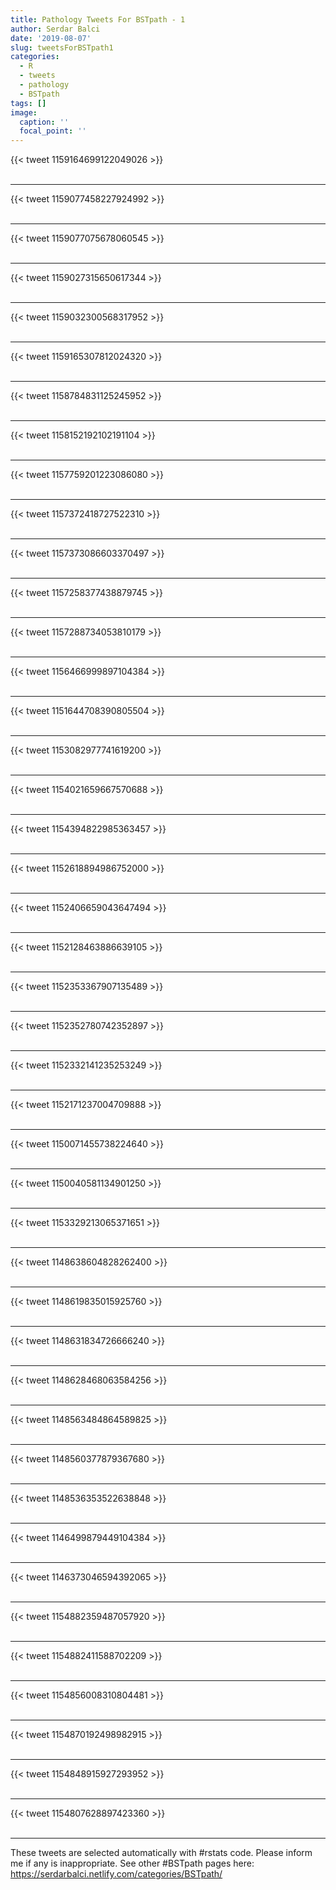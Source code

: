 ```yaml
---
title: Pathology Tweets For BSTpath - 1
author: Serdar Balci
date: '2019-08-07'
slug: tweetsForBSTpath1
categories:
  - R
  - tweets
  - pathology
  - BSTpath
tags: []
image:
  caption: ''
  focal_point: ''
---
```



{{< tweet 1159164699122049026 >}}
<br>
<br>
<hr>
{{< tweet 1159077458227924992 >}}
<br>
<br>
<hr>
{{< tweet 1159077075678060545 >}}
<br>
<br>
<hr>
{{< tweet 1159027315650617344 >}}
<br>
<br>
<hr>
{{< tweet 1159032300568317952 >}}
<br>
<br>
<hr>
{{< tweet 1159165307812024320 >}}
<br>
<br>
<hr>
{{< tweet 1158784831125245952 >}}
<br>
<br>
<hr>
{{< tweet 1158152192102191104 >}}
<br>
<br>
<hr>
{{< tweet 1157759201223086080 >}}
<br>
<br>
<hr>
{{< tweet 1157372418727522310 >}}
<br>
<br>
<hr>
{{< tweet 1157373086603370497 >}}
<br>
<br>
<hr>
{{< tweet 1157258377438879745 >}}
<br>
<br>
<hr>
{{< tweet 1157288734053810179 >}}
<br>
<br>
<hr>
{{< tweet 1156466999897104384 >}}
<br>
<br>
<hr>
{{< tweet 1151644708390805504 >}}
<br>
<br>
<hr>
{{< tweet 1153082977741619200 >}}
<br>
<br>
<hr>
{{< tweet 1154021659667570688 >}}
<br>
<br>
<hr>
{{< tweet 1154394822985363457 >}}
<br>
<br>
<hr>
{{< tweet 1152618894986752000 >}}
<br>
<br>
<hr>
{{< tweet 1152406659043647494 >}}
<br>
<br>
<hr>
{{< tweet 1152128463886639105 >}}
<br>
<br>
<hr>
{{< tweet 1152353367907135489 >}}
<br>
<br>
<hr>
{{< tweet 1152352780742352897 >}}
<br>
<br>
<hr>
{{< tweet 1152332141235253249 >}}
<br>
<br>
<hr>
{{< tweet 1152171237004709888 >}}
<br>
<br>
<hr>
{{< tweet 1150071455738224640 >}}
<br>
<br>
<hr>
{{< tweet 1150040581134901250 >}}
<br>
<br>
<hr>
{{< tweet 1153329213065371651 >}}
<br>
<br>
<hr>
{{< tweet 1148638604828262400 >}}
<br>
<br>
<hr>
{{< tweet 1148619835015925760 >}}
<br>
<br>
<hr>
{{< tweet 1148631834726666240 >}}
<br>
<br>
<hr>
{{< tweet 1148628468063584256 >}}
<br>
<br>
<hr>
{{< tweet 1148563484864589825 >}}
<br>
<br>
<hr>
{{< tweet 1148560377879367680 >}}
<br>
<br>
<hr>
{{< tweet 1148536353522638848 >}}
<br>
<br>
<hr>
{{< tweet 1146499879449104384 >}}
<br>
<br>
<hr>
{{< tweet 1146373046594392065 >}}
<br>
<br>
<hr>
{{< tweet 1154882359487057920 >}}
<br>
<br>
<hr>
{{< tweet 1154882411588702209 >}}
<br>
<br>
<hr>
{{< tweet 1154856008310804481 >}}
<br>
<br>
<hr>
{{< tweet 1154870192498982915 >}}
<br>
<br>
<hr>
{{< tweet 1154848915927293952 >}}
<br>
<br>
<hr>
{{< tweet 1154807628897423360 >}}
<br>
<br>
<hr>


These tweets are selected automatically with #rstats code. Please inform me if any is inappropriate.
See other #BSTpath pages here: https://serdarbalci.netlify.com/categories/BSTpath/
